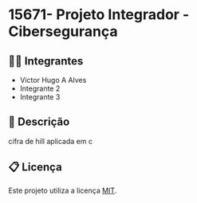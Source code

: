 # 15671- Projeto Integrador - Cibersegurança

## 🧑‍🎓 Integrantes

* Victor Hugo A Alves
* Integrante 2
* Integrante 3

## 📝 Descrição
cifra de hill aplicada em c
## 📋 Licença

Este projeto utiliza a licença [MIT](https://opensource.org/license/mit).
